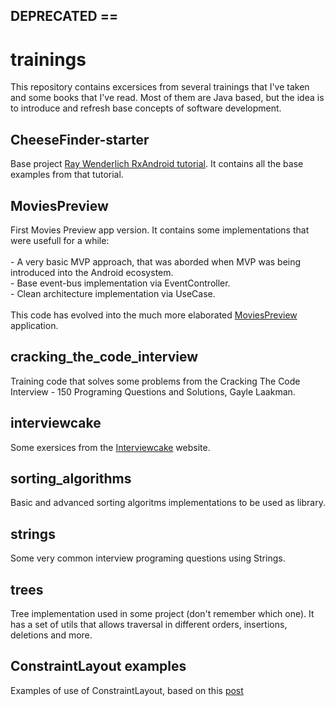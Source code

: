 ## DEPRECATED ==

# trainings

This repository contains excersices from several trainings that I've taken and some books that I've read. Most of them are  Java based, but the idea is to introduce and refresh base concepts of software development.

## CheeseFinder-starter
Base project [Ray Wenderlich RxAndroid tutorial](https://www.raywenderlich.com/141980/rxandroid-tutorial?utm_source=Android+Weekly&utm_campaign=7128946b09-androidweekly-240&utm_medium=email&utm_term=0_4eb677ad19-7128946b09-337292713). It contains all the base examples from that tutorial.

## MoviesPreview
First Movies Preview app version. It contains some implementations that were usefull for a while:
    <br/>
    <br/>
    - A very basic MVP approach, that was aborded when MVP was being introduced into the Android ecosystem.
    <br/>
    - Base event-bus implementation via EventController.
    <br/>
    - Clean architecture implementation via UseCase.
    <br/>
    <br/>
This code has evolved into the much more elaborated [MoviesPreview](https://github.com/perettijuan/moviespreview) application.

## cracking_the_code_interview
Training code that solves some problems from the Cracking The Code Interview - 150 Programing Questions and Solutions, Gayle Laakman.

## interviewcake
Some exersices from the [Interviewcake](https://www.interviewcake.com/) website.

## sorting_algorithms
Basic and advanced sorting algoritms implementations to be used as library.

## strings
Some very common interview programing questions using Strings.

## trees
Tree implementation used in some project (don't remember which one). It has a set of utils that allows traversal in different orders, insertions, deletions and more.

## ConstraintLayout examples
Examples of use of ConstraintLayout, based on this [post](http://www.uwanttolearn.com/android/constraint-layout-animations-dynamic-constraints-ui-java-hell/?utm_source=Android+Weekly&utm_campaign=6222cbbb6f-android-weekly-243&utm_medium=email&utm_term=0_4eb677ad19-6222cbbb6f-337292713)

